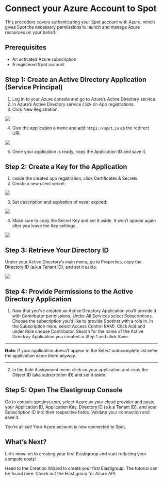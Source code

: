 # Connect your Azure Account to Spot

This procedure covers authenticating your Spot account with Azure, which gives Spot the necessary permissions to launch and manage Azure resources on your behalf.

## Prerequisites
* An activated Azure subscription
* A registered Spot account
## Step 1: Create an Active Directory Application (Service Principal)
1. Log in to your Azure console and go to Azure’s Active Directory service.
2. In Azure’s Active Directory service click on App registrations.
3. Click New Registration.

<img src="/connect-your-cloud-provider/_media/azure1-768x248.png" />

4. Give the application a name and add `https://spot.io` as the redirect URI.

<img src="/connect-your-cloud-provider/_media/azure2-1024x774.png" />

5. Once your application is ready, copy the Application ID and save it.

## Step 2: Create a Key for the Application
1. Inside the created app registration, click Certificates & Secrets.
2. Create a new client secret:

<img src="/connect-your-cloud-provider/_media/azure3-768x240.png" />

3. Set description and expiration of never expired:

<img src="/connect-your-cloud-provider/_media/azure4-768x424.png" />

4. Make sure to copy the Secret Key and set it aside. It won’t appear again after you leave the Key settings.

<img src="/connect-your-cloud-provider/_media/azure5-1024x631.png" />

## Step 3: Retrieve Your Directory ID
Under your Active Directory’s main menu, go to Properties, copy the Directory ID (a.k.a Tenant ID), and set it aside.

<img src="/connect-your-cloud-provider/_media/azure1-1024x481.png" />

## Step 4: Provide Permissions to the Active Directory Application
1. Now that you’ve created an Active Directory Application you’ll provide it with Contributor permissions.
Under All Services select Subscriptions. Choose the subscription you’d like to provide Spotinst with a role in.
In the Subscription menu select Access Control (IAM). Click Add and under Role choose Contributor.
Search for the name of the Active Directory Application you created in Step 1 and click Save.
---
**Note**: If your application doesn’t appear in the Select autocomplete list enter the application name there anyway.

---
2. In the Role Assignment menu click on your application and copy the Object ID (aka subscription ID) and set it aside.

## Step 5: Open The Elastigroup Console
Go to console.spotinst.com, select Azure as your cloud provider and paste your Application ID, Application Key, Directory ID (a.k.a Tenant ID), and your Subscription ID into their respective fields. Validate your connection and  save it.

You’re all set! Your Azure account is now connected to Spot.

## What’s Next?
Let’s move on to creating your first Elastigroup and start reducing your compute costs!

Head to the Creation Wizard to create your first Elastigroup. The tutorial can be found here.
Check out the Elastigroup for Azure API.
